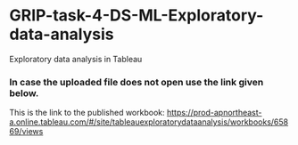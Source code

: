 # GRIP-task-4-DS-ML-Exploratory-data-analysis
Exploratory data analysis in Tableau

### In case the uploaded file does not open use the link given below.

This is the link to the published workbook: https://prod-apnortheast-a.online.tableau.com/#/site/tableauexploratorydataanalysis/workbooks/65869/views
